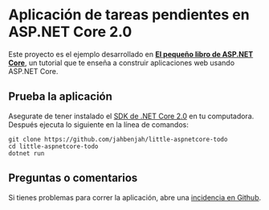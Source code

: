 # Aplicación de tareas pendientes en ASP.NET Core 2.0

Este proyecto es el ejemplo desarrollado en **[El pequeño libro de ASP.NET Core](https://aspnetcoremaster.com/asp.net/core/2019/03/17/libro-asp-net-core.html)**, un tutorial que te enseña a construir aplicaciones web usando ASP.NET Core. 

## Prueba la aplicación

Asegurate de tener instalado el [SDK de .NET Core 2.0](https://dotnet.microsoft.com/download/dotnet-core/2.0) en tu computadora. Después ejecuta lo siguiente en la línea de comandos:

```
git clone https://github.com/jahbenjah/little-aspnetcore-todo
cd little-aspnetcore-todo
dotnet run
```

## Preguntas o comentarios
Si tienes problemas para correr la aplicación, abre una [incidencia en Github](https://github.com/jahbenjah/little-aspnetcore-todo/issues).
